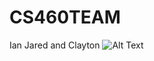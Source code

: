 # CS460TEAM
Ian Jared and Clayton 
![Alt Text](https://78.media.tumblr.com/cd6bf1ff5b7e508c78dd8522c52cc766/tumblr_op2o49oV6g1tzqospo1_500.gif)

